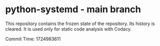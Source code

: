 # python-systemd - main branch

This repository contains the frozen state of the repository.
Its history is cleared. It is used only for static code
analysis with Codacy.

Commit Time: 1724983611